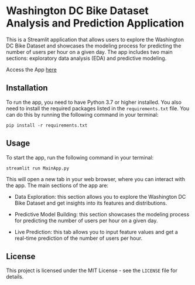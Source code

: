 # Washington DC Bike Dataset Analysis and Prediction Application

This is a Streamlit application that allows users to explore the Washington DC Bike Dataset and showcases the modeling process for predicting the number of users per hour on a given day. The app includes two main sections: exploratory data analysis (EDA) and predictive modeling.

Access the App [here](https://vasco-oliveiraa-bike-sharing-dc-dashboard-mainapp-kg7p8k.streamlit.app/)
## Installation

To run the app, you need to have Python 3.7 or higher installed. You also need to install the required packages listed in the `requirements.txt` file. You can do this by running the following command in your terminal:

`pip install -r requirements.txt`

## Usage

To start the app, run the following command in your terminal:

`streamlit run MainApp.py`


This will open a new tab in your web browser, where you can interact with the app. The main sections of the app are:

* Data Exploration: this section allows you to explore the Washington DC Bike Dataset and get insights into its features and distributions.

* Predictive Model Building: this section showcases the modeling process for predicting the number of users per hour on a given day.

* Live Prediction: this tab allows you to input feature values and get a real-time prediction of the number of users per hour.

## License

This project is licensed under the MIT License - see the `LICENSE` file for details.





